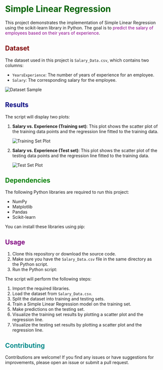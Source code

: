 # <span style="color:#006400">Simple Linear Regression</span>

This project demonstrates the implementation of Simple Linear Regression using the scikit-learn library in Python. The goal is to <span style="color:#8B008B">predict the salary of employees based on their years of experience</span>.

## <span style="color:#800000">Dataset</span>

The dataset used in this project is `Salary_Data.csv`, which contains two columns:

- `YearsExperience`: The number of years of experience for an employee.
- `Salary`: The corresponding salary for the employee.

![Dataset Sample](images/dataset_sample.png "Sample of the dataset")

## <span style="color:#000080">Results</span>

The script will display two plots:

1. **Salary vs. Experience (Training set)**: This plot shows the scatter plot of the training data points and the regression line fitted to the training data.

   ![Training Set Plot](images/training_set_plot.png "Salary vs. Experience (Training set)")

2. **Salary vs. Experience (Test set)**: This plot shows the scatter plot of the testing data points and the regression line fitted to the training data.

   ![Test Set Plot](images/test_set_plot.png "Salary vs. Experience (Test set)")

## <span style="color:#008000">Dependencies</span>

The following Python libraries are required to run this project:

- NumPy
- Matplotlib
- Pandas
- Scikit-learn

You can install these libraries using pip:

## <span style="color:#800080">Usage</span>

1. Clone this repository or download the source code.
2. Make sure you have the `Salary_Data.csv` file in the same directory as the Python script.
3. Run the Python script:

The script will perform the following steps:

1. Import the required libraries.
2. Load the dataset from `Salary_Data.csv`.
3. Split the dataset into training and testing sets.
4. Train a Simple Linear Regression model on the training set.
5. Make predictions on the testing set.
6. Visualize the training set results by plotting a scatter plot and the regression line.
7. Visualize the testing set results by plotting a scatter plot and the regression line.

## <span style="color:#008B8B">Contributing</span>

Contributions are welcome! If you find any issues or have suggestions for improvements, please open an issue or submit a pull request.

